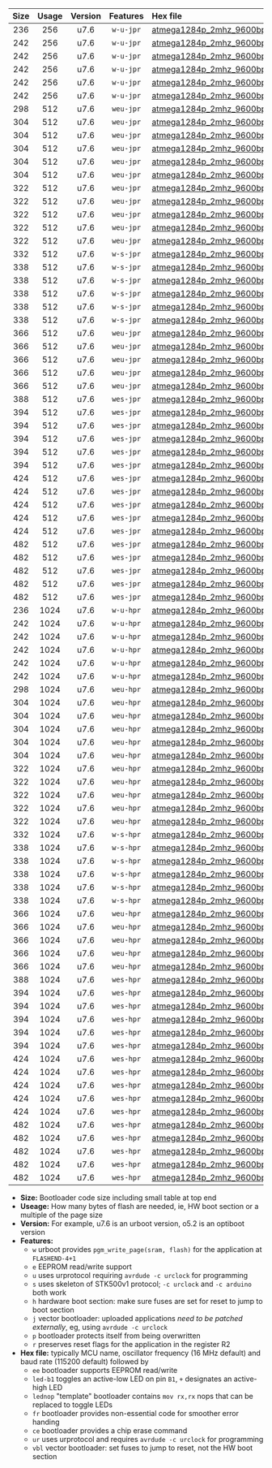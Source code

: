 |Size|Usage|Version|Features|Hex file|
|:-:|:-:|:-:|:-:|:--|
|236|256|u7.6|`w-u-jpr`|[atmega1284p_2mhz_9600bps_ur_vbl.hex](https://raw.githubusercontent.com/stefanrueger/urboot/main/atmega1284p_2mhz_9600bps_ur_vbl.hex)|
|242|256|u7.6|`w-u-jpr`|[atmega1284p_2mhz_9600bps_led+b5_ur_vbl.hex](https://raw.githubusercontent.com/stefanrueger/urboot/main/atmega1284p_2mhz_9600bps_led+b5_ur_vbl.hex)|
|242|256|u7.6|`w-u-jpr`|[atmega1284p_2mhz_9600bps_led+b7_ur_vbl.hex](https://raw.githubusercontent.com/stefanrueger/urboot/main/atmega1284p_2mhz_9600bps_led+b7_ur_vbl.hex)|
|242|256|u7.6|`w-u-jpr`|[atmega1284p_2mhz_9600bps_led+c7_ur_vbl.hex](https://raw.githubusercontent.com/stefanrueger/urboot/main/atmega1284p_2mhz_9600bps_led+c7_ur_vbl.hex)|
|242|256|u7.6|`w-u-jpr`|[atmega1284p_2mhz_9600bps_led+d7_ur_vbl.hex](https://raw.githubusercontent.com/stefanrueger/urboot/main/atmega1284p_2mhz_9600bps_led+d7_ur_vbl.hex)|
|242|256|u7.6|`w-u-jpr`|[atmega1284p_2mhz_9600bps_lednop_ur_vbl.hex](https://raw.githubusercontent.com/stefanrueger/urboot/main/atmega1284p_2mhz_9600bps_lednop_ur_vbl.hex)|
|298|512|u7.6|`weu-jpr`|[atmega1284p_2mhz_9600bps_ee_ur_vbl.hex](https://raw.githubusercontent.com/stefanrueger/urboot/main/atmega1284p_2mhz_9600bps_ee_ur_vbl.hex)|
|304|512|u7.6|`weu-jpr`|[atmega1284p_2mhz_9600bps_ee_led+b5_ur_vbl.hex](https://raw.githubusercontent.com/stefanrueger/urboot/main/atmega1284p_2mhz_9600bps_ee_led+b5_ur_vbl.hex)|
|304|512|u7.6|`weu-jpr`|[atmega1284p_2mhz_9600bps_ee_led+b7_ur_vbl.hex](https://raw.githubusercontent.com/stefanrueger/urboot/main/atmega1284p_2mhz_9600bps_ee_led+b7_ur_vbl.hex)|
|304|512|u7.6|`weu-jpr`|[atmega1284p_2mhz_9600bps_ee_led+c7_ur_vbl.hex](https://raw.githubusercontent.com/stefanrueger/urboot/main/atmega1284p_2mhz_9600bps_ee_led+c7_ur_vbl.hex)|
|304|512|u7.6|`weu-jpr`|[atmega1284p_2mhz_9600bps_ee_led+d7_ur_vbl.hex](https://raw.githubusercontent.com/stefanrueger/urboot/main/atmega1284p_2mhz_9600bps_ee_led+d7_ur_vbl.hex)|
|304|512|u7.6|`weu-jpr`|[atmega1284p_2mhz_9600bps_ee_lednop_ur_vbl.hex](https://raw.githubusercontent.com/stefanrueger/urboot/main/atmega1284p_2mhz_9600bps_ee_lednop_ur_vbl.hex)|
|322|512|u7.6|`weu-jpr`|[atmega1284p_2mhz_9600bps_ee_led+b5_fr_ur_vbl.hex](https://raw.githubusercontent.com/stefanrueger/urboot/main/atmega1284p_2mhz_9600bps_ee_led+b5_fr_ur_vbl.hex)|
|322|512|u7.6|`weu-jpr`|[atmega1284p_2mhz_9600bps_ee_led+b7_fr_ur_vbl.hex](https://raw.githubusercontent.com/stefanrueger/urboot/main/atmega1284p_2mhz_9600bps_ee_led+b7_fr_ur_vbl.hex)|
|322|512|u7.6|`weu-jpr`|[atmega1284p_2mhz_9600bps_ee_led+c7_fr_ur_vbl.hex](https://raw.githubusercontent.com/stefanrueger/urboot/main/atmega1284p_2mhz_9600bps_ee_led+c7_fr_ur_vbl.hex)|
|322|512|u7.6|`weu-jpr`|[atmega1284p_2mhz_9600bps_ee_led+d7_fr_ur_vbl.hex](https://raw.githubusercontent.com/stefanrueger/urboot/main/atmega1284p_2mhz_9600bps_ee_led+d7_fr_ur_vbl.hex)|
|322|512|u7.6|`weu-jpr`|[atmega1284p_2mhz_9600bps_ee_lednop_fr_ur_vbl.hex](https://raw.githubusercontent.com/stefanrueger/urboot/main/atmega1284p_2mhz_9600bps_ee_lednop_fr_ur_vbl.hex)|
|332|512|u7.6|`w-s-jpr`|[atmega1284p_2mhz_9600bps_vbl.hex](https://raw.githubusercontent.com/stefanrueger/urboot/main/atmega1284p_2mhz_9600bps_vbl.hex)|
|338|512|u7.6|`w-s-jpr`|[atmega1284p_2mhz_9600bps_led+b5_vbl.hex](https://raw.githubusercontent.com/stefanrueger/urboot/main/atmega1284p_2mhz_9600bps_led+b5_vbl.hex)|
|338|512|u7.6|`w-s-jpr`|[atmega1284p_2mhz_9600bps_led+b7_vbl.hex](https://raw.githubusercontent.com/stefanrueger/urboot/main/atmega1284p_2mhz_9600bps_led+b7_vbl.hex)|
|338|512|u7.6|`w-s-jpr`|[atmega1284p_2mhz_9600bps_led+c7_vbl.hex](https://raw.githubusercontent.com/stefanrueger/urboot/main/atmega1284p_2mhz_9600bps_led+c7_vbl.hex)|
|338|512|u7.6|`w-s-jpr`|[atmega1284p_2mhz_9600bps_led+d7_vbl.hex](https://raw.githubusercontent.com/stefanrueger/urboot/main/atmega1284p_2mhz_9600bps_led+d7_vbl.hex)|
|338|512|u7.6|`w-s-jpr`|[atmega1284p_2mhz_9600bps_lednop_vbl.hex](https://raw.githubusercontent.com/stefanrueger/urboot/main/atmega1284p_2mhz_9600bps_lednop_vbl.hex)|
|366|512|u7.6|`weu-jpr`|[atmega1284p_2mhz_9600bps_ee_led+b5_fr_ce_ur_vbl.hex](https://raw.githubusercontent.com/stefanrueger/urboot/main/atmega1284p_2mhz_9600bps_ee_led+b5_fr_ce_ur_vbl.hex)|
|366|512|u7.6|`weu-jpr`|[atmega1284p_2mhz_9600bps_ee_led+b7_fr_ce_ur_vbl.hex](https://raw.githubusercontent.com/stefanrueger/urboot/main/atmega1284p_2mhz_9600bps_ee_led+b7_fr_ce_ur_vbl.hex)|
|366|512|u7.6|`weu-jpr`|[atmega1284p_2mhz_9600bps_ee_led+c7_fr_ce_ur_vbl.hex](https://raw.githubusercontent.com/stefanrueger/urboot/main/atmega1284p_2mhz_9600bps_ee_led+c7_fr_ce_ur_vbl.hex)|
|366|512|u7.6|`weu-jpr`|[atmega1284p_2mhz_9600bps_ee_led+d7_fr_ce_ur_vbl.hex](https://raw.githubusercontent.com/stefanrueger/urboot/main/atmega1284p_2mhz_9600bps_ee_led+d7_fr_ce_ur_vbl.hex)|
|366|512|u7.6|`weu-jpr`|[atmega1284p_2mhz_9600bps_ee_lednop_fr_ce_ur_vbl.hex](https://raw.githubusercontent.com/stefanrueger/urboot/main/atmega1284p_2mhz_9600bps_ee_lednop_fr_ce_ur_vbl.hex)|
|388|512|u7.6|`wes-jpr`|[atmega1284p_2mhz_9600bps_ee_vbl.hex](https://raw.githubusercontent.com/stefanrueger/urboot/main/atmega1284p_2mhz_9600bps_ee_vbl.hex)|
|394|512|u7.6|`wes-jpr`|[atmega1284p_2mhz_9600bps_ee_led+b5_vbl.hex](https://raw.githubusercontent.com/stefanrueger/urboot/main/atmega1284p_2mhz_9600bps_ee_led+b5_vbl.hex)|
|394|512|u7.6|`wes-jpr`|[atmega1284p_2mhz_9600bps_ee_led+b7_vbl.hex](https://raw.githubusercontent.com/stefanrueger/urboot/main/atmega1284p_2mhz_9600bps_ee_led+b7_vbl.hex)|
|394|512|u7.6|`wes-jpr`|[atmega1284p_2mhz_9600bps_ee_led+c7_vbl.hex](https://raw.githubusercontent.com/stefanrueger/urboot/main/atmega1284p_2mhz_9600bps_ee_led+c7_vbl.hex)|
|394|512|u7.6|`wes-jpr`|[atmega1284p_2mhz_9600bps_ee_led+d7_vbl.hex](https://raw.githubusercontent.com/stefanrueger/urboot/main/atmega1284p_2mhz_9600bps_ee_led+d7_vbl.hex)|
|394|512|u7.6|`wes-jpr`|[atmega1284p_2mhz_9600bps_ee_lednop_vbl.hex](https://raw.githubusercontent.com/stefanrueger/urboot/main/atmega1284p_2mhz_9600bps_ee_lednop_vbl.hex)|
|424|512|u7.6|`wes-jpr`|[atmega1284p_2mhz_9600bps_ee_led+b5_fr_vbl.hex](https://raw.githubusercontent.com/stefanrueger/urboot/main/atmega1284p_2mhz_9600bps_ee_led+b5_fr_vbl.hex)|
|424|512|u7.6|`wes-jpr`|[atmega1284p_2mhz_9600bps_ee_led+b7_fr_vbl.hex](https://raw.githubusercontent.com/stefanrueger/urboot/main/atmega1284p_2mhz_9600bps_ee_led+b7_fr_vbl.hex)|
|424|512|u7.6|`wes-jpr`|[atmega1284p_2mhz_9600bps_ee_led+c7_fr_vbl.hex](https://raw.githubusercontent.com/stefanrueger/urboot/main/atmega1284p_2mhz_9600bps_ee_led+c7_fr_vbl.hex)|
|424|512|u7.6|`wes-jpr`|[atmega1284p_2mhz_9600bps_ee_led+d7_fr_vbl.hex](https://raw.githubusercontent.com/stefanrueger/urboot/main/atmega1284p_2mhz_9600bps_ee_led+d7_fr_vbl.hex)|
|424|512|u7.6|`wes-jpr`|[atmega1284p_2mhz_9600bps_ee_lednop_fr_vbl.hex](https://raw.githubusercontent.com/stefanrueger/urboot/main/atmega1284p_2mhz_9600bps_ee_lednop_fr_vbl.hex)|
|482|512|u7.6|`wes-jpr`|[atmega1284p_2mhz_9600bps_ee_led+b5_fr_ce_vbl.hex](https://raw.githubusercontent.com/stefanrueger/urboot/main/atmega1284p_2mhz_9600bps_ee_led+b5_fr_ce_vbl.hex)|
|482|512|u7.6|`wes-jpr`|[atmega1284p_2mhz_9600bps_ee_led+b7_fr_ce_vbl.hex](https://raw.githubusercontent.com/stefanrueger/urboot/main/atmega1284p_2mhz_9600bps_ee_led+b7_fr_ce_vbl.hex)|
|482|512|u7.6|`wes-jpr`|[atmega1284p_2mhz_9600bps_ee_led+c7_fr_ce_vbl.hex](https://raw.githubusercontent.com/stefanrueger/urboot/main/atmega1284p_2mhz_9600bps_ee_led+c7_fr_ce_vbl.hex)|
|482|512|u7.6|`wes-jpr`|[atmega1284p_2mhz_9600bps_ee_led+d7_fr_ce_vbl.hex](https://raw.githubusercontent.com/stefanrueger/urboot/main/atmega1284p_2mhz_9600bps_ee_led+d7_fr_ce_vbl.hex)|
|482|512|u7.6|`wes-jpr`|[atmega1284p_2mhz_9600bps_ee_lednop_fr_ce_vbl.hex](https://raw.githubusercontent.com/stefanrueger/urboot/main/atmega1284p_2mhz_9600bps_ee_lednop_fr_ce_vbl.hex)|
|236|1024|u7.6|`w-u-hpr`|[atmega1284p_2mhz_9600bps_ur.hex](https://raw.githubusercontent.com/stefanrueger/urboot/main/atmega1284p_2mhz_9600bps_ur.hex)|
|242|1024|u7.6|`w-u-hpr`|[atmega1284p_2mhz_9600bps_led+b5_ur.hex](https://raw.githubusercontent.com/stefanrueger/urboot/main/atmega1284p_2mhz_9600bps_led+b5_ur.hex)|
|242|1024|u7.6|`w-u-hpr`|[atmega1284p_2mhz_9600bps_led+b7_ur.hex](https://raw.githubusercontent.com/stefanrueger/urboot/main/atmega1284p_2mhz_9600bps_led+b7_ur.hex)|
|242|1024|u7.6|`w-u-hpr`|[atmega1284p_2mhz_9600bps_led+c7_ur.hex](https://raw.githubusercontent.com/stefanrueger/urboot/main/atmega1284p_2mhz_9600bps_led+c7_ur.hex)|
|242|1024|u7.6|`w-u-hpr`|[atmega1284p_2mhz_9600bps_led+d7_ur.hex](https://raw.githubusercontent.com/stefanrueger/urboot/main/atmega1284p_2mhz_9600bps_led+d7_ur.hex)|
|242|1024|u7.6|`w-u-hpr`|[atmega1284p_2mhz_9600bps_lednop_ur.hex](https://raw.githubusercontent.com/stefanrueger/urboot/main/atmega1284p_2mhz_9600bps_lednop_ur.hex)|
|298|1024|u7.6|`weu-hpr`|[atmega1284p_2mhz_9600bps_ee_ur.hex](https://raw.githubusercontent.com/stefanrueger/urboot/main/atmega1284p_2mhz_9600bps_ee_ur.hex)|
|304|1024|u7.6|`weu-hpr`|[atmega1284p_2mhz_9600bps_ee_led+b5_ur.hex](https://raw.githubusercontent.com/stefanrueger/urboot/main/atmega1284p_2mhz_9600bps_ee_led+b5_ur.hex)|
|304|1024|u7.6|`weu-hpr`|[atmega1284p_2mhz_9600bps_ee_led+b7_ur.hex](https://raw.githubusercontent.com/stefanrueger/urboot/main/atmega1284p_2mhz_9600bps_ee_led+b7_ur.hex)|
|304|1024|u7.6|`weu-hpr`|[atmega1284p_2mhz_9600bps_ee_led+c7_ur.hex](https://raw.githubusercontent.com/stefanrueger/urboot/main/atmega1284p_2mhz_9600bps_ee_led+c7_ur.hex)|
|304|1024|u7.6|`weu-hpr`|[atmega1284p_2mhz_9600bps_ee_led+d7_ur.hex](https://raw.githubusercontent.com/stefanrueger/urboot/main/atmega1284p_2mhz_9600bps_ee_led+d7_ur.hex)|
|304|1024|u7.6|`weu-hpr`|[atmega1284p_2mhz_9600bps_ee_lednop_ur.hex](https://raw.githubusercontent.com/stefanrueger/urboot/main/atmega1284p_2mhz_9600bps_ee_lednop_ur.hex)|
|322|1024|u7.6|`weu-hpr`|[atmega1284p_2mhz_9600bps_ee_led+b5_fr_ur.hex](https://raw.githubusercontent.com/stefanrueger/urboot/main/atmega1284p_2mhz_9600bps_ee_led+b5_fr_ur.hex)|
|322|1024|u7.6|`weu-hpr`|[atmega1284p_2mhz_9600bps_ee_led+b7_fr_ur.hex](https://raw.githubusercontent.com/stefanrueger/urboot/main/atmega1284p_2mhz_9600bps_ee_led+b7_fr_ur.hex)|
|322|1024|u7.6|`weu-hpr`|[atmega1284p_2mhz_9600bps_ee_led+c7_fr_ur.hex](https://raw.githubusercontent.com/stefanrueger/urboot/main/atmega1284p_2mhz_9600bps_ee_led+c7_fr_ur.hex)|
|322|1024|u7.6|`weu-hpr`|[atmega1284p_2mhz_9600bps_ee_led+d7_fr_ur.hex](https://raw.githubusercontent.com/stefanrueger/urboot/main/atmega1284p_2mhz_9600bps_ee_led+d7_fr_ur.hex)|
|322|1024|u7.6|`weu-hpr`|[atmega1284p_2mhz_9600bps_ee_lednop_fr_ur.hex](https://raw.githubusercontent.com/stefanrueger/urboot/main/atmega1284p_2mhz_9600bps_ee_lednop_fr_ur.hex)|
|332|1024|u7.6|`w-s-hpr`|[atmega1284p_2mhz_9600bps.hex](https://raw.githubusercontent.com/stefanrueger/urboot/main/atmega1284p_2mhz_9600bps.hex)|
|338|1024|u7.6|`w-s-hpr`|[atmega1284p_2mhz_9600bps_led+b5.hex](https://raw.githubusercontent.com/stefanrueger/urboot/main/atmega1284p_2mhz_9600bps_led+b5.hex)|
|338|1024|u7.6|`w-s-hpr`|[atmega1284p_2mhz_9600bps_led+b7.hex](https://raw.githubusercontent.com/stefanrueger/urboot/main/atmega1284p_2mhz_9600bps_led+b7.hex)|
|338|1024|u7.6|`w-s-hpr`|[atmega1284p_2mhz_9600bps_led+c7.hex](https://raw.githubusercontent.com/stefanrueger/urboot/main/atmega1284p_2mhz_9600bps_led+c7.hex)|
|338|1024|u7.6|`w-s-hpr`|[atmega1284p_2mhz_9600bps_led+d7.hex](https://raw.githubusercontent.com/stefanrueger/urboot/main/atmega1284p_2mhz_9600bps_led+d7.hex)|
|338|1024|u7.6|`w-s-hpr`|[atmega1284p_2mhz_9600bps_lednop.hex](https://raw.githubusercontent.com/stefanrueger/urboot/main/atmega1284p_2mhz_9600bps_lednop.hex)|
|366|1024|u7.6|`weu-hpr`|[atmega1284p_2mhz_9600bps_ee_led+b5_fr_ce_ur.hex](https://raw.githubusercontent.com/stefanrueger/urboot/main/atmega1284p_2mhz_9600bps_ee_led+b5_fr_ce_ur.hex)|
|366|1024|u7.6|`weu-hpr`|[atmega1284p_2mhz_9600bps_ee_led+b7_fr_ce_ur.hex](https://raw.githubusercontent.com/stefanrueger/urboot/main/atmega1284p_2mhz_9600bps_ee_led+b7_fr_ce_ur.hex)|
|366|1024|u7.6|`weu-hpr`|[atmega1284p_2mhz_9600bps_ee_led+c7_fr_ce_ur.hex](https://raw.githubusercontent.com/stefanrueger/urboot/main/atmega1284p_2mhz_9600bps_ee_led+c7_fr_ce_ur.hex)|
|366|1024|u7.6|`weu-hpr`|[atmega1284p_2mhz_9600bps_ee_led+d7_fr_ce_ur.hex](https://raw.githubusercontent.com/stefanrueger/urboot/main/atmega1284p_2mhz_9600bps_ee_led+d7_fr_ce_ur.hex)|
|366|1024|u7.6|`weu-hpr`|[atmega1284p_2mhz_9600bps_ee_lednop_fr_ce_ur.hex](https://raw.githubusercontent.com/stefanrueger/urboot/main/atmega1284p_2mhz_9600bps_ee_lednop_fr_ce_ur.hex)|
|388|1024|u7.6|`wes-hpr`|[atmega1284p_2mhz_9600bps_ee.hex](https://raw.githubusercontent.com/stefanrueger/urboot/main/atmega1284p_2mhz_9600bps_ee.hex)|
|394|1024|u7.6|`wes-hpr`|[atmega1284p_2mhz_9600bps_ee_led+b5.hex](https://raw.githubusercontent.com/stefanrueger/urboot/main/atmega1284p_2mhz_9600bps_ee_led+b5.hex)|
|394|1024|u7.6|`wes-hpr`|[atmega1284p_2mhz_9600bps_ee_led+b7.hex](https://raw.githubusercontent.com/stefanrueger/urboot/main/atmega1284p_2mhz_9600bps_ee_led+b7.hex)|
|394|1024|u7.6|`wes-hpr`|[atmega1284p_2mhz_9600bps_ee_led+c7.hex](https://raw.githubusercontent.com/stefanrueger/urboot/main/atmega1284p_2mhz_9600bps_ee_led+c7.hex)|
|394|1024|u7.6|`wes-hpr`|[atmega1284p_2mhz_9600bps_ee_led+d7.hex](https://raw.githubusercontent.com/stefanrueger/urboot/main/atmega1284p_2mhz_9600bps_ee_led+d7.hex)|
|394|1024|u7.6|`wes-hpr`|[atmega1284p_2mhz_9600bps_ee_lednop.hex](https://raw.githubusercontent.com/stefanrueger/urboot/main/atmega1284p_2mhz_9600bps_ee_lednop.hex)|
|424|1024|u7.6|`wes-hpr`|[atmega1284p_2mhz_9600bps_ee_led+b5_fr.hex](https://raw.githubusercontent.com/stefanrueger/urboot/main/atmega1284p_2mhz_9600bps_ee_led+b5_fr.hex)|
|424|1024|u7.6|`wes-hpr`|[atmega1284p_2mhz_9600bps_ee_led+b7_fr.hex](https://raw.githubusercontent.com/stefanrueger/urboot/main/atmega1284p_2mhz_9600bps_ee_led+b7_fr.hex)|
|424|1024|u7.6|`wes-hpr`|[atmega1284p_2mhz_9600bps_ee_led+c7_fr.hex](https://raw.githubusercontent.com/stefanrueger/urboot/main/atmega1284p_2mhz_9600bps_ee_led+c7_fr.hex)|
|424|1024|u7.6|`wes-hpr`|[atmega1284p_2mhz_9600bps_ee_led+d7_fr.hex](https://raw.githubusercontent.com/stefanrueger/urboot/main/atmega1284p_2mhz_9600bps_ee_led+d7_fr.hex)|
|424|1024|u7.6|`wes-hpr`|[atmega1284p_2mhz_9600bps_ee_lednop_fr.hex](https://raw.githubusercontent.com/stefanrueger/urboot/main/atmega1284p_2mhz_9600bps_ee_lednop_fr.hex)|
|482|1024|u7.6|`wes-hpr`|[atmega1284p_2mhz_9600bps_ee_led+b5_fr_ce.hex](https://raw.githubusercontent.com/stefanrueger/urboot/main/atmega1284p_2mhz_9600bps_ee_led+b5_fr_ce.hex)|
|482|1024|u7.6|`wes-hpr`|[atmega1284p_2mhz_9600bps_ee_led+b7_fr_ce.hex](https://raw.githubusercontent.com/stefanrueger/urboot/main/atmega1284p_2mhz_9600bps_ee_led+b7_fr_ce.hex)|
|482|1024|u7.6|`wes-hpr`|[atmega1284p_2mhz_9600bps_ee_led+c7_fr_ce.hex](https://raw.githubusercontent.com/stefanrueger/urboot/main/atmega1284p_2mhz_9600bps_ee_led+c7_fr_ce.hex)|
|482|1024|u7.6|`wes-hpr`|[atmega1284p_2mhz_9600bps_ee_led+d7_fr_ce.hex](https://raw.githubusercontent.com/stefanrueger/urboot/main/atmega1284p_2mhz_9600bps_ee_led+d7_fr_ce.hex)|
|482|1024|u7.6|`wes-hpr`|[atmega1284p_2mhz_9600bps_ee_lednop_fr_ce.hex](https://raw.githubusercontent.com/stefanrueger/urboot/main/atmega1284p_2mhz_9600bps_ee_lednop_fr_ce.hex)|

- **Size:** Bootloader code size including small table at top end
- **Useage:** How many bytes of flash are needed, ie, HW boot section or a multiple of the page size
- **Version:** For example, u7.6 is an urboot version, o5.2 is an optiboot version
- **Features:**
  + `w` urboot provides `pgm_write_page(sram, flash)` for the application at `FLASHEND-4+1`
  + `e` EEPROM read/write support
  + `u` uses urprotocol requiring `avrdude -c urclock` for programming
  + `s` uses skeleton of STK500v1 protocol; `-c urclock` and `-c arduino` both work
  + `h` hardware boot section: make sure fuses are set for reset to jump to boot section
  + `j` vector bootloader: uploaded applications *need to be patched externally*, eg, using `avrdude -c urclock`
  + `p` bootloader protects itself from being overwritten
  + `r` preserves reset flags for the application in the register R2
- **Hex file:** typically MCU name, oscillator frequency (16 MHz default) and baud rate (115200 default) followed by
  + `ee` bootloader supports EEPROM read/write
  + `led-b1` toggles an active-low LED on pin `B1`, `+` designates an active-high LED
  + `lednop` "template" bootloader contains `mov rx,rx` nops that can be replaced to toggle LEDs
  + `fr` bootloader provides non-essential code for smoother error handing
  + `ce` bootloader provides a chip erase command
  + `ur` uses urprotocol and requires `avrdude -c urclock` for programming
  + `vbl` vector bootloader: set fuses to jump to reset, not the HW boot section
